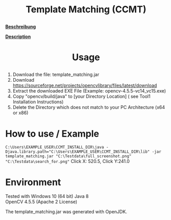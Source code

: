 # <p align="center">Template Matching  (CCMT)</p>

**[Beschreibung](./README_LANG/README_DE.md "Beschreibung")**

**[Description](./README_LANG/README_EN.md "Description")**

# <p align="center">Usage</p>
1. Download the file: template_matching.jar
2. Download https://sourceforge.net/projects/opencvlibrary/files/latest/download
3. Extract the downloaded EXE File (Example: opencv-4.5.5-vc14_vc15.exe)
4. Copy "opencv/build/java" to [your Directory Location] ( see Tool1 Installation Instructions)
5. Delete the Directory which does not match to your PC Architecture (x64 or x86)

# How to use / Example

`C:\Users\EXAMPLE_USER\CCMT_INSTALL_DIR\java -Djava.library.path="C:\Users\EXAMPLE_USER\CCMT_INSTALL_DIR\lib" -jar template_matching.jar "C:\Testdata\full_screenshot.png" "C:\Testdata\search_for.png"`
Click X: 520.5, Click Y:241.0 


# Environment
Tested with Windows 10 (64 bit)
Java 8  
OpenCV 4.5.5 (Apache 2 License)

The template_matching.jar was generated with OpenJDK.


